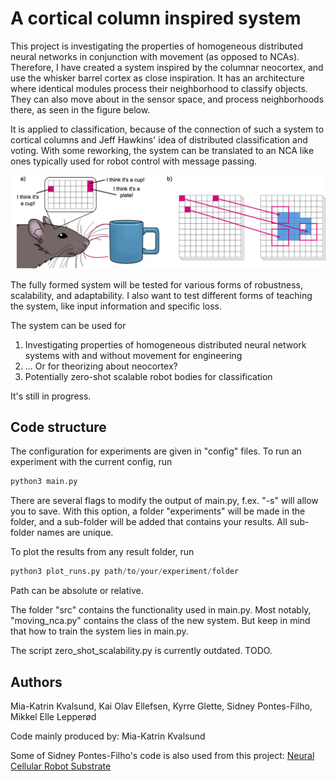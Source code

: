 # A cortical column inspired system

This project is investigating the properties of homogeneous distributed neural networks in conjunction with movement (as opposed to NCAs). Therefore, I have created a system inspired by the columnar neocortex, and use the whisker barrel cortex as close inspiration. It has an architecture where identical modules process their neighborhood to classify objects. They can also move about in the sensor space, and process neighborhoods there, as seen in the figure below.  

It is applied to classification, because of the connection of such a system to cortical columns and Jeff Hawkins' idea of distributed classification and voting. With some reworking, the system can be translated to an NCA like ones typically used for robot control with message passing. 

![A cute rat](img/project_description.png)

The fully formed system will be tested for various forms of robustness, scalability, and adaptability. I also want to test different forms of teaching the system, like input information and specific loss.

The system can be used for 
1. Investigating properties of homogeneous distributed neural network systems with and without movement for engineering
2. ... Or for theorizing about neocortex?
3. Potentially zero-shot scalable robot bodies for classification

It's still in progress.

## Code structure

The configuration for experiments are given in "config" files. To run an experiment with the current config, run 

```python
python3 main.py
```

There are several flags to modify the output of main.py, f.ex. "-s" will allow you to save. With this option, a folder "experiments" will be made in the folder, and a sub-folder will be added that contains your results. All sub-folder names are unique. 

To plot the results from any result folder, run 

```python
python3 plot_runs.py path/to/your/experiment/folder
```

Path can be absolute or relative. 

The folder "src" contains the functionality used in main.py. Most notably, "moving_nca.py" contains the class of the new system. But keep in mind that how to train the system lies in main.py. 

The script zero_shot_scalability.py is currently outdated. TODO. 

## Authors

Mia-Katrin Kvalsund, Kai Olav Ellefsen, Kyrre Glette, Sidney Pontes-Filho, Mikkel Elle Lepperød

Code mainly produced by: Mia-Katrin Kvalsund

Some of Sidney Pontes-Filho's code is also used from this project: [Neural Cellular Robot Substrate](https://github.com/sidneyp/neural-cellular-robot-substrate)




